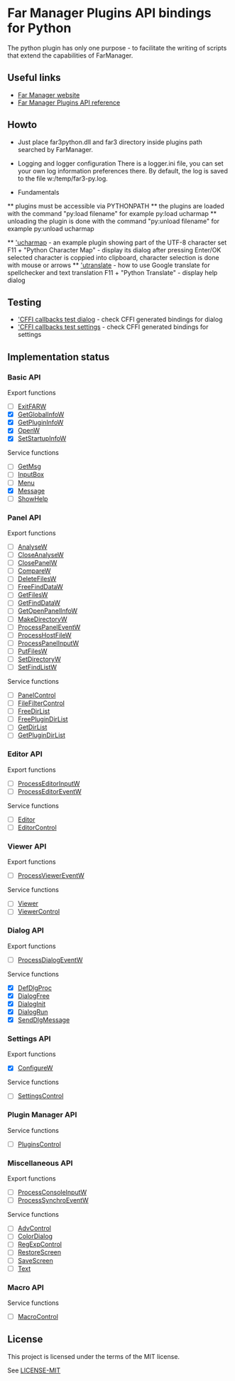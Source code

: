 # Far Manager Plugins API bindings for Python

The python plugin has only one purpose - to facilitate the writing of scripts that extend the capabilities of FarManager.

## Useful links

* [Far Manager website](https://www.farmanager.com/index.php?l=en)
* [Far Manager Plugins API reference](https://api.farmanager.com/ru/index.html)

## Howto

* Just place far3python.dll and far3 directory inside plugins path searched by FarManager.

* Logging and logger configuration
There is a logger.ini file, you can set your own log information preferences there.
By default, the log is saved to the file w:/temp/far3-py.log.

* Fundamentals

** plugins must be accessible via PYTHONPATH
** the plugins are loaded with the command "py:load filename" for example py:load ucharmap
** unloading the plugin is done with the command "py:unload filename" for example py:unload ucharmap

** ['ucharmap](far3examples/ucharmap.py) - an example plugin showing part of the UTF-8 character set
    F11 + "Python Character Map" - display its dialog
    after pressing Enter/OK selected character is coppied into clipboard, character selection is done
    with mouse or arrows
** ['utranslate](far3examples/utranslate.py) - how to use Google translate for spellchecker and text translation
    F11 + "Python Translate" - display help dialog

## Testing

* ['CFFI callbacks test dialog](far3examples/t-dialog.py) - check CFFI generated bindings for dialog
* ['CFFI callbacks test settings](far3examples/t-settings.py) - check CFFI generated bindings for settings

## Implementation status

### Basic API

Export functions

- [ ] [ExitFARW](https://api.farmanager.com/ru/exported_functions/exitfarw.html)
- [x] [GetGlobalInfoW](https://api.farmanager.com/ru/exported_functions/getglobalinfow.html)
- [x] [GetPluginInfoW](https://api.farmanager.com/ru/exported_functions/getplugininfow.html)
- [x] [OpenW](https://api.farmanager.com/ru/exported_functions/openw.html)
- [x] [SetStartupInfoW](https://api.farmanager.com/ru/exported_functions/setstartupinfow.html)

Service functions

- [ ] [GetMsg](https://api.farmanager.com/ru/service_functions/getmsg.html)
- [ ] [InputBox](https://api.farmanager.com/ru/service_functions/inputbox.html)
- [ ] [Menu](https://api.farmanager.com/ru/service_functions/menu.html)
- [x] [Message](https://api.farmanager.com/ru/service_functions/message.html)
- [ ] [ShowHelp](https://api.farmanager.com/ru/service_functions/showhelp.html)

### Panel API

Export functions

- [ ] [AnalyseW](https://api.farmanager.com/ru/exported_functions/analysew.html)
- [ ] [CloseAnalyseW](https://api.farmanager.com/ru/exported_functions/closeanalysew.html)
- [ ] [ClosePanelW](https://api.farmanager.com/ru/exported_functions/closepanelw.html)
- [ ] [CompareW](https://api.farmanager.com/ru/exported_functions/comparew.html)
- [ ] [DeleteFilesW](https://api.farmanager.com/ru/exported_functions/deletefilesw.html)
- [ ] [FreeFindDataW](https://api.farmanager.com/ru/exported_functions/freefinddataw.html)
- [ ] [GetFilesW](https://api.farmanager.com/ru/exported_functions/getfilesw.html)
- [ ] [GetFindDataW](https://api.farmanager.com/ru/exported_functions/getfinddataw.html)
- [ ] [GetOpenPanelInfoW](https://api.farmanager.com/ru/exported_functions/getopenpanelinfow.html)
- [ ] [MakeDirectoryW](https://api.farmanager.com/ru/exported_functions/makedirectoryw.html)
- [ ] [ProcessPanelEventW](https://api.farmanager.com/ru/exported_functions/processpaneleventw.html)
- [ ] [ProcessHostFileW](https://api.farmanager.com/ru/exported_functions/processhostfilew.html)
- [ ] [ProcessPanelInputW](https://api.farmanager.com/ru/exported_functions/processpanelinputw.html)
- [ ] [PutFilesW](https://api.farmanager.com/ru/exported_functions/putfilesw.html)
- [ ] [SetDirectoryW](https://api.farmanager.com/ru/exported_functions/setdirectoryw.html)
- [ ] [SetFindListW](https://api.farmanager.com/ru/exported_functions/setfindlistw.html)

Service functions

- [ ] [PanelControl](https://api.farmanager.com/ru/service_functions/panelcontrol.html)
- [ ] [FileFilterControl](https://api.farmanager.com/ru/service_functions/filefiltercontrol.html)
- [ ] [FreeDirList](https://api.farmanager.com/ru/service_functions/freedirlist.html)
- [ ] [FreePluginDirList](https://api.farmanager.com/ru/service_functions/freeplugindirlist.html)
- [ ] [GetDirList](https://api.farmanager.com/ru/service_functions/getdirlist.html)
- [ ] [GetPluginDirList](https://api.farmanager.com/ru/service_functions/getplugindirlist.html)

### Editor API

Export functions

- [ ] [ProcessEditorInputW](https://api.farmanager.com/ru/exported_functions/processeditorinputw.html)
- [ ] [ProcessEditorEventW](https://api.farmanager.com/ru/exported_functions/processeditoreventw.html)

Service functions

- [ ] [Editor](https://api.farmanager.com/ru/service_functions/editor.html)
- [ ] [EditorControl](https://api.farmanager.com/ru/service_functions/editorcontrol.html)

### Viewer API

Export functions

- [ ] [ProcessViewerEventW](https://api.farmanager.com/ru/exported_functions/processviewereventw.html)

Service functions

- [ ] [Viewer](https://api.farmanager.com/ru/service_functions/viewer.html)
- [ ] [ViewerControl](https://api.farmanager.com/ru/service_functions/viewercontrol.html)

### Dialog API

Export functions

- [ ] [ProcessDialogEventW](https://api.farmanager.com/ru/exported_functions/processdialogeventw.html)

Service functions

- [x] [DefDlgProc](https://api.farmanager.com/ru/service_functions/defdlgproc.html)
- [x] [DialogFree](https://api.farmanager.com/ru/service_functions/dialogfree.html)
- [x] [DialogInit](https://api.farmanager.com/ru/service_functions/dialoginit.html)
- [x] [DialogRun](https://api.farmanager.com/ru/service_functions/dialogrun.html)
- [x] [SendDlgMessage](https://api.farmanager.com/ru/service_functions/senddlgmessage.html)

### Settings API

Export functions

- [x] [ConfigureW](https://api.farmanager.com/ru/exported_functions/configurew.html)

Service functions

- [ ] [SettingsControl](https://api.farmanager.com/ru/service_functions/settingscontrol.html)

### Plugin Manager API

Service functions

- [ ] [PluginsControl](https://api.farmanager.com/ru/service_functions/pluginscontrol.html)

### Miscellaneous API

Export functions

- [ ] [ProcessConsoleInputW](https://api.farmanager.com/ru/exported_functions/processconsoleinputw.html)
- [ ] [ProcessSynchroEventW](https://api.farmanager.com/ru/exported_functions/processsynchroeventw.html)

Service functions

- [ ] [AdvControl](https://api.farmanager.com/ru/service_functions/advcontrol.html)
- [ ] [ColorDialog](https://api.farmanager.com/ru/service_functions/colordialog.html)
- [ ] [RegExpControl](https://api.farmanager.com/ru/service_functions/regexpcontrol.html)
- [ ] [RestoreScreen](https://api.farmanager.com/ru/service_functions/restorescreen.html)
- [ ] [SaveScreen](https://api.farmanager.com/ru/service_functions/savescreen.html)
- [ ] [Text](https://api.farmanager.com/ru/service_functions/text.html)

### Macro API

Service functions

- [ ] [MacroControl](https://api.farmanager.com/ru/service_functions/macrocontrol.html)

## License
[license]: #license

This project is licensed under the terms of the MIT license.

See [LICENSE-MIT](LICENSE-MIT)
